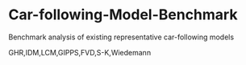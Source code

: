 # Car-following-Model-Benchmark
Benchmark analysis of existing representative car-following models


GHR,IDM,LCM,GIPPS,FVD,S-K,Wiedemann


